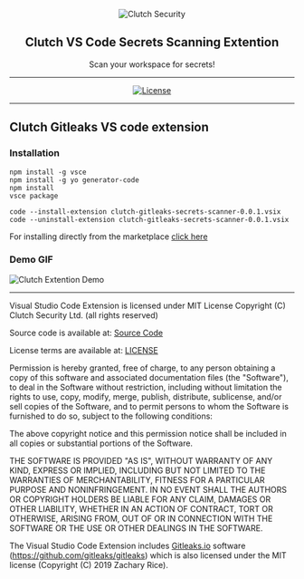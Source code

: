 <p align="center">
  <picture>
    <source media="(prefers-color-scheme: light)" srcset="https://github.com/user-attachments/assets/ca4f0353-8180-425e-8bf7-76835e1d6322">
    <source media="(prefers-color-scheme: dark)" srcset="https://github.com/user-attachments/assets/0b342783-2c98-451e-a09f-4612cad8d03a">
    <img alt="Clutch Security" src="https://github.com/user-attachments/assets/0b342783-2c98-451e-a09f-4612cad8d03a">
  </picture>
  <h2 align="center">Clutch VS Code Secrets Scanning Extention</h2>
  <p align="center">Scan your workspace for secrets!</p>
</p>


---

<div align="center">

[![License](https://img.shields.io/badge/license-MIT-brightgreen)](/LICENSE)

</div>

---
## Clutch Gitleaks VS code extension

### Installation

```
npm install -g vsce
npm install -g yo generator-code
npm install
vsce package
```

```
code --install-extension clutch-gitleaks-secrets-scanner-0.0.1.vsix
code --uninstall-extension clutch-gitleaks-secrets-scanner-0.0.1.vsix
```

For installing directly from the marketplace [click here](https://marketplace.visualstudio.com/items?itemName=ClutchSecurity.clutch-gitleaks-secrets-scanner)

### Demo GIF

![Clutch Extention Demo](https://github.com/user-attachments/assets/19e502b2-c1d6-4f06-bc08-d187a38db82a)

---

Visual Studio Code Extension is licensed under MIT License
Copyright (C) Clutch Security Ltd. (all rights reserved)

Source code is available at: [Source Code](/src)

License terms are available at: [LICENSE](/LICENSE)

Permission is hereby granted, free of charge, to any person obtaining a copy of this software and associated documentation files (the "Software"), to deal in the Software without restriction, including without limitation the rights to use, copy, modify, merge, publish, distribute, sublicense, and/or sell copies of the Software, and to permit persons to whom the Software is furnished to do so, subject to the following conditions:

The above copyright notice and this permission notice shall be included in all copies or substantial portions of the Software.

THE SOFTWARE IS PROVIDED "AS IS", WITHOUT WARRANTY OF ANY KIND, EXPRESS OR IMPLIED, INCLUDING BUT NOT LIMITED TO THE WARRANTIES OF MERCHANTABILITY, FITNESS FOR A PARTICULAR PURPOSE AND NONINFRINGEMENT. IN NO EVENT SHALL THE AUTHORS OR COPYRIGHT HOLDERS BE LIABLE FOR ANY CLAIM, DAMAGES OR OTHER LIABILITY, WHETHER IN AN ACTION OF CONTRACT, TORT OR OTHERWISE, ARISING FROM, OUT OF OR IN CONNECTION WITH THE SOFTWARE OR THE USE OR OTHER DEALINGS IN THE SOFTWARE.

The Visual Studio Code Extension includes [Gitleaks.io](https://gitleaks.io) software (https://github.com/gitleaks/gitleaks) which is also licensed under the MIT license (Copyright (C) 2019 Zachary Rice).
